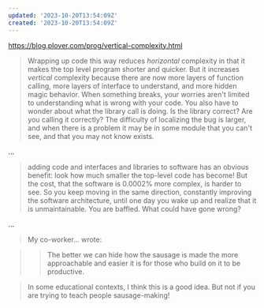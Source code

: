 ```yaml
---
updated: '2023-10-20T13:54:09Z'
created: '2023-10-20T13:54:09Z'
---
```

https://blog.plover.com/prog/vertical-complexity.html

>  Wrapping up code this way reduces _horizontal_ complexity in that it makes the top level program shorter and quicker. But it increases _vertical_ complexity because there are now more layers of function calling, more layers of interface to understand, and more hidden magic behavior. When something breaks, your worries aren't limited to understanding what is wrong with your code. You also have to wonder about what the library call is doing. Is the library correct? Are you calling it correctly? The difficulty of localizing the bug is larger, and when there is a problem it may be in some module that you can't see, and that you may not know exists.

...

> adding code and interfaces and libraries to software has an obvious benefit: look how much smaller the top-level code has become! But the cost, that the software is 0.0002% more complex, is harder to see. So you keep moving in the same direction, constantly improving the software architecture, until one day you wake up and realize that it is unmaintainable. You are baffled. What could have gone wrong?

...

> My co-worker... wrote:

> > The better we can hide how the sausage is made the more approachable and easier it is for those who build on it to be productive.

> In some educational contexts, I think this is a good idea. But not if you are trying to teach people sausage-making!
